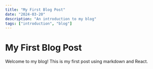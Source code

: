 ```yaml
---
title: "My First Blog Post"
date: "2024-03-20"
description: "An introduction to my blog"
tags: ["introduction", "blog"]
---
```


# My First Blog Post

Welcome to my blog! This is my first post using markdown and React.
